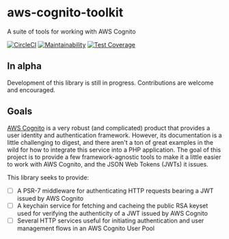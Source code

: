 # aws-cognito-toolkit

A suite of tools for working with AWS Cognito

[![CircleCI](https://circleci.com/gh/timrourke/aws-cognito-toolkit.svg?style=svg)](https://circleci.com/gh/timrourke/aws-cognito-toolkit) [![Maintainability](https://api.codeclimate.com/v1/badges/7328dca6e43b609e61e1/maintainability)](https://codeclimate.com/github/timrourke/aws-cognito-toolkit/maintainability) [![Test Coverage](https://api.codeclimate.com/v1/badges/7328dca6e43b609e61e1/test_coverage)](https://codeclimate.com/github/timrourke/aws-cognito-toolkit/test_coverage)

## In alpha

Development of this library is still in progress. Contributions are welcome and
encouraged.

## Goals

[AWS Cognito](https://aws.amazon.com/cognito/) is a very robust (and complicated)
product that provides a user identity and authentication framework. However, its
documentation is a little challenging to digest, and there aren't a ton of great
examples in the wild for how to integrate this service into a PHP application.
The goal of this project is to provide a few framework-agnostic tools to make it
a little easier to work with AWS Cognito, and the JSON Web Tokens (JWTs) it issues.

This library seeks to provide:

- [ ] A PSR-7 middleware for authenticating HTTP requests bearing a JWT issued by AWS Cognito
- [ ] A keychain service for fetching and cacheing the public RSA keyset used for verifying the authenticity of a JWT issued by AWS Cognito
- [ ] Several HTTP services useful for initiating authentication and user management flows in an AWS Cognito User Pool
